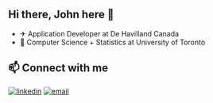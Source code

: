 ## Hi there, John here 👋
- ✈ Application Developer at De Havilland Canada
- 📗 Computer Science + Statistics at University of Toronto

## 📫 Connect with me
[![linkedin](https://img.shields.io/badge/LinkedIn-0077B5?style=for-the-badge&logo=linkedin&logoColor=white)](https://www.linkedin.com/in/jfitzgerald1126/)
[![email](https://img.shields.io/badge/Microsoft_Outlook-0078D4?style=for-the-badge&logo=microsoft-outlook&logoColor=white)](mailto:j.fitzgerald@mail.utoronto.ca)

